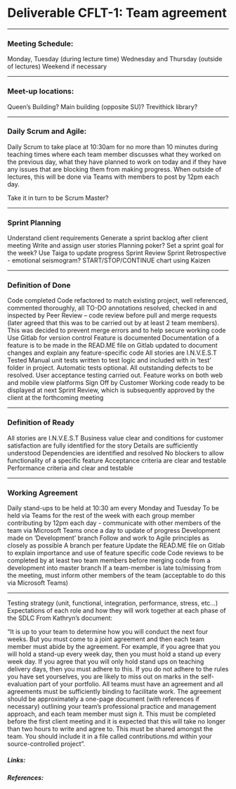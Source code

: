 # Deliverable CFLT-1: Team agreement

---

### Meeting Schedule:

Monday, Tuesday (during lecture time)
Wednesday and Thursday (outside of lectures)
Weekend if necessary

---

### Meet-up locations:

Queen’s Building?
Main building (opposite SU)?
Trevithick library?

---

### Daily Scrum and Agile:

Daily Scrum to take place at 10:30am  for no more than 10 minutes during teaching times where each team member discusses what they worked on the previous day, what they have planned to work on today and if they have any issues that are blocking them from making progress.
When outside of lectures, this will be done via Teams with members to post by 12pm each day.

Take it in turn to be Scrum Master?

---

### Sprint Planning

Understand client requirements
Generate a sprint backlog after client meeting
Write and assign user stories
Planning poker?
Set a sprint goal for the week?
Use Taiga to update progress
Sprint Review
Sprint Retrospective - emotional seismogram? START/STOP/CONTINUE chart using Kaizen

---

### Definition of Done

Code completed
Code refactored to match existing project, well referenced, commented thoroughly, all TO-DO annotations resolved, checked in and inspected by Peer Review – code review before pull and merge requests (later agreed that this was to be carried out by at least 2 team members). This was decided to prevent merge errors and to help secure working code
Use Gitlab for version control
Feature is documented
Documentation of a feature is to be made in the READ.ME file on Gitlab updated to document changes and explain any feature-specific code
All stories are I.N.V.E.S.T
Tested
Manual unit tests written to test logic and included with in ‘test’ folder in project. Automatic tests optional. All outstanding defects to be resolved. User acceptance testing carried out. Feature works on both web and mobile view platforms
Sign Off by Customer
Working code ready to be displayed at next Sprint Review, which is subsequently approved by the client at the forthcoming meeting 

---

### Definition of Ready

All stories are I.N.V.E.S.T
Business value clear and conditions for customer satisfaction are fully identified for the story
Details are sufficiently understood
Dependencies are identified and resolved
No blockers to allow functionality of a specific feature
Acceptance criteria are clear and testable
Performance criteria and clear and testable	

---

### Working Agreement

Daily stand-ups to be held at 10:30 am every Monday and Tuesday
To be held via Teams for the rest of the week with each group member contributing by 12pm each day - communicate with other members of the team via Microsoft Teams once a day to update of progress
Development made on ‘Development’ branch
Follow and work to Agile principles as closely as possible
A branch per feature
Update the READ.ME file on Gitlab to explain importance and use of feature specific code
Code reviews to be completed by at least two team members before merging code from a development into master branch
If a team-member is late to/missing from the meeting, must inform other members of the team (acceptable to do this via Microsoft Teams)


---

Testing strategy (unit, functional, integration, performance, stress, etc…)
Expectations of each role and how they will work together at each phase of the SDLC
From Kathryn’s document:

“It is up to your team to determine how you will conduct the next four weeks. But you must come to a joint agreement and then each team member must abide by the agreement. For example, if you agree that you will hold a stand-up every week day, then you must hold a stand up every week day. If you agree that you will only hold stand ups on teaching delivery days, then you must adhere to this. If you do not adhere to the rules you have set yourselves, you are likely to miss out on marks in the self-evaluation part of your portfolio. All teams must have an agreement and all agreements must be sufficiently binding to facilitate work.
The agreement should be approximately a one-page document (with references if necessary) outlining your team’s professional practice and management approach, and each team member must sign it. This must be completed before the first client meeting and it is expected that this will take no longer than two hours to write and agree to. This must be shared amongst the team. You should include it in a file called contributions.md within your source-controlled project”.

##### Links:



##### References:


